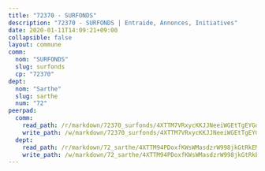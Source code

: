 ```yaml
---
title: "72370 - SURFONDS"
description: "72370 - SURFONDS | Entraide, Annonces, Initiatives"
date: 2020-01-11T14:09:21+09:00
collapsible: false
layout: commune
comm:
  nom: "SURFONDS"
  slug: surfonds
  cp: "72370"
dept:
  nom: "Sarthe"
  slug: sarthe
  num: "72"
peerpad:
  comm:
    read_path: /r/markdown/72370_surfonds/4XTTM7VRxycKKJJNeeiWGEtTgEYGoRZehuA1PfXekDZSEFjn3
    write_path: /w/markdown/72370_surfonds/4XTTM7VRxycKKJJNeeiWGEtTgEYGoRZehuA1PfXekDZSEFjn3-K3TgUUZS1n9GxcSKiRXHwk7uSfz6XN9jc64rAF8DDbga6oYzpHU7fkB98LKy1zSLa3YkFZ4pA7reN3Lpd4WdytYMmwbmNLfg1QT4xrkhKCdzi6jeahgEGy8SrqQsyUZb1V434TRm
  dept:
    read_path: /r/markdown/72_sarthe/4XTTM94PDoxfKWsWMasdzrW998jkGtRkEM3CSUC42xSpuJKZ5
    write_path: /w/markdown/72_sarthe/4XTTM94PDoxfKWsWMasdzrW998jkGtRkEM3CSUC42xSpuJKZ5-K3TgTpjFyG67yVeuXvSAfSYzY4Yx2FMtDhgpv5HM2EDBJRVMn95z33xx4XjRNYNVaVsBPQ1t4pG9MoyNqwTqa8mcnEUB8rK4BMVbvUhCtGWCPSFnDCaT8GJTyimDgsCirLN3zswh
---
```


